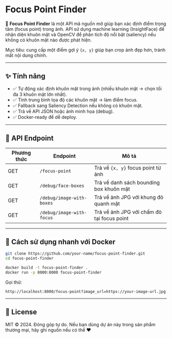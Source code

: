 # Focus Point Finder

🚀 **Focus Point Finder** là một API mã nguồn mở giúp bạn xác định điểm trọng tâm (focus point) trong ảnh. API sử dụng machine learning (InsightFace) để nhận diện khuôn mặt và OpenCV để phân tích độ nổi bật (saliency) nếu không có khuôn mặt nào được phát hiện.

Mục tiêu: cung cấp một điểm gợi ý `{x, y}` giúp bạn crop ảnh đẹp hơn, tránh mất nội dung chính.

---

## ✨ Tính năng

- ✅ Tự động xác định khuôn mặt trong ảnh (nhiều khuôn mặt → chọn tối đa 3 khuôn mặt lớn nhất).
- ✅ Tính trung bình tọa độ các khuôn mặt → làm điểm focus.
- ✅ Fallback sang Saliency Detection nếu không có khuôn mặt.
- ✅ Trả về API JSON hoặc ảnh minh họa (debug).
- ✅ Docker-ready để dễ deploy.

---

## 🧪 API Endpoint

| Phương thức | Endpoint                  | Mô tả |
|------------|----------------------------|-------|
| GET        | `/focus-point`             | Trả về `{x, y}` focus point từ ảnh |
| GET        | `/debug/face-boxes`        | Trả về danh sách bounding box khuôn mặt |
| GET        | `/debug/image-with-boxes`  | Trả về ảnh JPG với khung đỏ quanh mặt |
| GET        | `/debug/image-with-focus`  | Trả về ảnh JPG với chấm đỏ tại focus point |

---

## 🚀 Cách sử dụng nhanh với Docker

```bash
git clone https://github.com/your-name/focus-point-finder.git
cd focus-point-finder

docker build -t focus-point-finder .
docker run -p 8000:8000 focus-point-finder
```

Gọi thử:
```
http://localhost:8000/focus-point?image_url=https://your-image-url.jpg
```

---

## 📝 License

MIT © 2024. Đóng góp tự do. Nếu bạn dùng dự án này trong sản phẩm thương mại, hãy ghi nguồn nếu có thể ❤️
